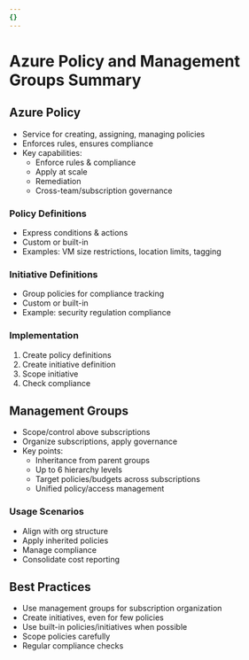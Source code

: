 ```yaml
---
{}
---
```

# Azure Policy and Management Groups Summary

## Azure Policy
- Service for creating, assigning, managing policies
- Enforces rules, ensures compliance
- Key capabilities:
  - Enforce rules & compliance
  - Apply at scale
  - Remediation
  - Cross-team/subscription governance

### Policy Definitions
- Express conditions & actions
- Custom or built-in
- Examples: VM size restrictions, location limits, tagging

### Initiative Definitions
- Group policies for compliance tracking
- Custom or built-in
- Example: security regulation compliance

### Implementation
1. Create policy definitions
2. Create initiative definition
3. Scope initiative
4. Check compliance

## Management Groups
- Scope/control above subscriptions
- Organize subscriptions, apply governance
- Key points:
  - Inheritance from parent groups
  - Up to 6 hierarchy levels
  - Target policies/budgets across subscriptions
  - Unified policy/access management

### Usage Scenarios
- Align with org structure
- Apply inherited policies
- Manage compliance
- Consolidate cost reporting

## Best Practices
- Use management groups for subscription organization
- Create initiatives, even for few policies
- Use built-in policies/initiatives when possible
- Scope policies carefully
- Regular compliance checks